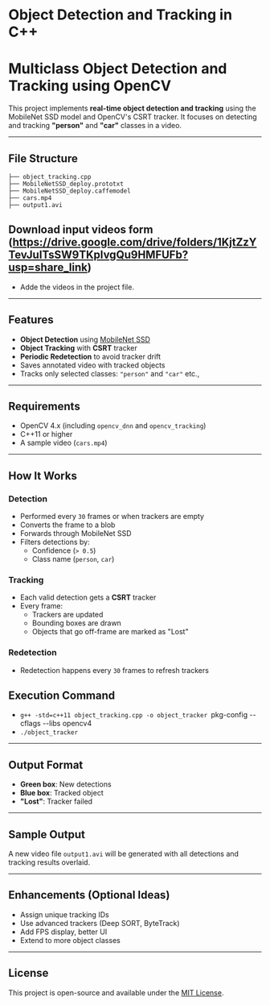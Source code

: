 # Object Detection and Tracking in C++

# Multiclass Object Detection and Tracking using OpenCV

This project implements **real-time object detection and tracking** using the MobileNet SSD model and OpenCV's CSRT tracker. It focuses on detecting and tracking **"person"** and **"car"** classes in a video.

---

## File Structure

```plaintext
├── object_tracking.cpp                         
├── MobileNetSSD_deploy.prototxt    
├── MobileNetSSD_deploy.caffemodel  
├── cars.mp4                         
├── output1.avi                      
```
## Download input videos form (https://drive.google.com/drive/folders/1KjtZzYTevJuITsSW9TKpIvgQu9HMFUFb?usp=share_link)

- Adde the videos in the project file.

---

## Features

- **Object Detection** using [MobileNet SSD](https://github.com/chuanqi305/MobileNet-SSD)
- **Object Tracking** with **CSRT** tracker
- **Periodic Redetection** to avoid tracker drift
- Saves annotated video with tracked objects
- Tracks only selected classes: `"person"` and `"car"` etc.,

---

## Requirements

- OpenCV 4.x (including `opencv_dnn` and `opencv_tracking`)
- C++11 or higher
- A sample video (`cars.mp4`)

---

## How It Works

### Detection
- Performed every `30` frames or when trackers are empty
- Converts the frame to a blob
- Forwards through MobileNet SSD
- Filters detections by:
  - Confidence (`> 0.5`)
  - Class name (`person`, `car`)

### Tracking
- Each valid detection gets a **CSRT** tracker
- Every frame:
  - Trackers are updated
  - Bounding boxes are drawn
  - Objects that go off-frame are marked as "Lost"

### Redetection
- Redetection happens every `30` frames to refresh trackers

## Execution Command
- `g++ -std=c++11 object_tracking.cpp -o object_tracker `pkg-config --cflags --libs opencv4` `
- `./object_tracker `

---

## Output Format

- **Green box**: New detections
- **Blue box**: Tracked object
- **"Lost"**: Tracker failed

---

## Sample Output

A new video file `output1.avi` will be generated with all detections and tracking results overlaid.

---

## Enhancements (Optional Ideas)

- Assign unique tracking IDs
- Use advanced trackers (Deep SORT, ByteTrack)
- Add FPS display, better UI
- Extend to more object classes

---

## License

This project is open-source and available under the [MIT License](LICENSE).
